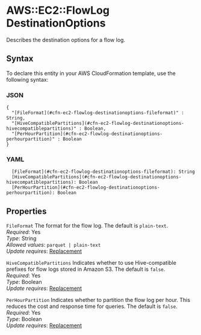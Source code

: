 # AWS::EC2::FlowLog DestinationOptions<a name="aws-properties-ec2-flowlog-destinationoptions"></a>

Describes the destination options for a flow log\.

## Syntax<a name="aws-properties-ec2-flowlog-destinationoptions-syntax"></a>

To declare this entity in your AWS CloudFormation template, use the following syntax:

### JSON<a name="aws-properties-ec2-flowlog-destinationoptions-syntax.json"></a>

```
{
  "[FileFormat](#cfn-ec2-flowlog-destinationoptions-fileformat)" : String,
  "[HiveCompatiblePartitions](#cfn-ec2-flowlog-destinationoptions-hivecompatiblepartitions)" : Boolean,
  "[PerHourPartition](#cfn-ec2-flowlog-destinationoptions-perhourpartition)" : Boolean
}
```

### YAML<a name="aws-properties-ec2-flowlog-destinationoptions-syntax.yaml"></a>

```
  [FileFormat](#cfn-ec2-flowlog-destinationoptions-fileformat): String
  [HiveCompatiblePartitions](#cfn-ec2-flowlog-destinationoptions-hivecompatiblepartitions): Boolean
  [PerHourPartition](#cfn-ec2-flowlog-destinationoptions-perhourpartition): Boolean
```

## Properties<a name="aws-properties-ec2-flowlog-destinationoptions-properties"></a>

`FileFormat` <a name="cfn-ec2-flowlog-destinationoptions-fileformat"></a>
The format for the flow log\. The default is `plain-text`\.  
_Required_: Yes  
_Type_: String  
_Allowed values_: `parquet | plain-text`  
_Update requires_: [Replacement](https://docs.aws.amazon.com/AWSCloudFormation/latest/UserGuide/using-cfn-updating-stacks-update-behaviors.html#update-replacement)

`HiveCompatiblePartitions` <a name="cfn-ec2-flowlog-destinationoptions-hivecompatiblepartitions"></a>
Indicates whether to use Hive\-compatible prefixes for flow logs stored in Amazon S3\. The default is `false`\.  
_Required_: Yes  
_Type_: Boolean  
_Update requires_: [Replacement](https://docs.aws.amazon.com/AWSCloudFormation/latest/UserGuide/using-cfn-updating-stacks-update-behaviors.html#update-replacement)

`PerHourPartition` <a name="cfn-ec2-flowlog-destinationoptions-perhourpartition"></a>
Indicates whether to partition the flow log per hour\. This reduces the cost and response time for queries\. The default is `false`\.  
_Required_: Yes  
_Type_: Boolean  
_Update requires_: [Replacement](https://docs.aws.amazon.com/AWSCloudFormation/latest/UserGuide/using-cfn-updating-stacks-update-behaviors.html#update-replacement)
